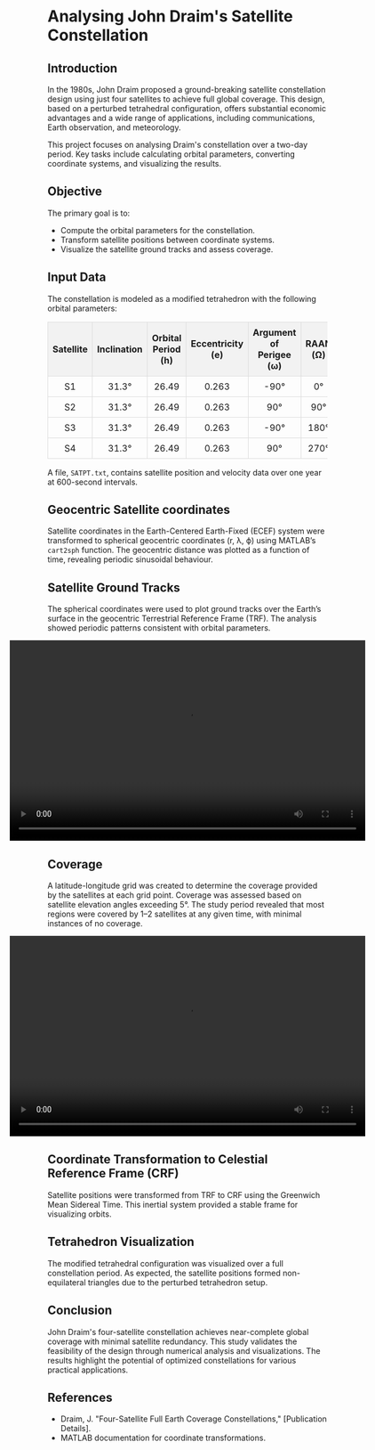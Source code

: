 <style>
  table {
    width: auto !important;
    margin-left: auto;
    margin-right: auto;
    border-collapse: collapse; /* Optional: for better table layout */
  }

  table th, table td {
    text-align: center;
    padding: 8px; /* Optional: adds padding to cells */
    border: 1px solid #ddd; /* Optional: adds border to cells */
  }

  /* Optional: specific style for header row */
  table th {
    background-color: #f2f2f2; /* Light grey */
    font-weight: bold;
    text-align: center;
  }

  /* Optional: style for the highlighted row */
  tr:hover {
    background-color: #f9f9f9; /* Light hover effect */
  }
</style>

# Analysing John Draim's Satellite Constellation

## Introduction
In the 1980s, John Draim proposed a ground-breaking satellite constellation design using just four satellites to achieve full global coverage. This design, based on a perturbed tetrahedral configuration, offers substantial economic advantages and a wide range of applications, including communications, Earth observation, and meteorology.

This project focuses on analysing Draim's constellation over a two-day period. Key tasks include calculating orbital parameters, converting coordinate systems, and visualizing the results.

## Objective
The primary goal is to:
- Compute the orbital parameters for the constellation.
- Transform satellite positions between coordinate systems.
- Visualize the satellite ground tracks and assess coverage.

## Input Data

The constellation is modeled as a modified tetrahedron with the following orbital parameters:

<table class="table" style="width: auto !important; margin-left: auto; margin-right: auto;">
  <thead>
    <tr>
      <th>Satellite</th>
      <th>Inclination</th>
      <th>Orbital Period (h)</th>
      <th>Eccentricity (e)</th>
      <th>Argument of Perigee (ω)</th>
      <th>RAAN (Ω)</th>
      <th>Mean Anomaly (M₀)</th>
    </tr>
  </thead>
  <tbody>
    <tr>
      <td>S1</td>
      <td>31.3°</td>
      <td>26.49</td>
      <td>0.263</td>
      <td>-90°</td>
      <td>0°</td>
      <td>0°</td>
    </tr>
    <tr>
      <td>S2</td>
      <td>31.3°</td>
      <td>26.49</td>
      <td>0.263</td>
      <td>90°</td>
      <td>90°</td>
      <td>270°</td>
    </tr>
    <tr>
      <td>S3</td>
      <td>31.3°</td>
      <td>26.49</td>
      <td>0.263</td>
      <td>-90°</td>
      <td>180°</td>
      <td>180°</td>
    </tr>
    <tr>
      <td>S4</td>
      <td>31.3°</td>
      <td>26.49</td>
      <td>0.263</td>
      <td>90°</td>
      <td>270°</td>
      <td>90°</td>
    </tr>
  </tbody>
</table>


A file, `SATPT.txt`, contains satellite position and velocity data over one year at 600-second intervals.

## Geocentric Satellite coordinates
Satellite coordinates in the Earth-Centered Earth-Fixed (ECEF) system were transformed to spherical geocentric coordinates (r, λ, ϕ) using MATLAB’s `cart2sph` function. The geocentric distance was plotted as a function of time, revealing periodic sinusoidal behaviour.

## Satellite Ground Tracks
The spherical coordinates were used to plot ground tracks over the Earth’s surface in the geocentric Terrestrial Reference Frame (TRF). The analysis showed periodic patterns consistent with orbital parameters.


<div style="display: flex; justify-content: center; align-items: center;">
    <video controls width="640" height="360">
      <source src="../images/john_draim_constellation/ground_track_video.mp4" type="video/mp4">
      Your browser does not support the video tag.
    </video>
</div>

## Coverage  
A latitude-longitude grid was created to determine the coverage provided by the satellites at each grid point. Coverage was assessed based on satellite elevation angles exceeding 5°. The study period revealed that most regions were covered by 1–2 satellites at any given time, with minimal instances of no coverage.

<div style="display: flex; justify-content: center; align-items: center;">
    <video controls width="640" height="360">
      <source src="../images/john_draim_constellation/coverage_video.mp4" type="video/mp4">
      Your browser does not support the video tag.
    </video>
</div>

## Coordinate Transformation to Celestial Reference Frame (CRF)  
Satellite positions were transformed from TRF to CRF using the Greenwich Mean Sidereal Time. This inertial system provided a stable frame for visualizing orbits.

## Tetrahedron Visualization 
The modified tetrahedral configuration was visualized over a full constellation period. As expected, the satellite positions formed non-equilateral triangles due to the perturbed tetrahedron setup.

## Conclusion

John Draim's four-satellite constellation achieves near-complete global coverage with minimal satellite redundancy. This study validates the feasibility of the design through numerical analysis and visualizations. The results highlight the potential of optimized constellations for various practical applications.


## References

- Draim, J. "Four-Satellite Full Earth Coverage Constellations," [Publication Details].
- MATLAB documentation for coordinate transformations.


